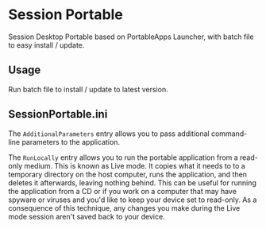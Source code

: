 # Session Portable

Session Desktop Portable based on PortableApps Launcher, with batch file to easy install / update.

## Usage

Run batch file to install / update to latest version.

## SessionPortable.ini

The `AdditionalParameters` entry allows you to pass additional command-line
parameters to the application.

The `RunLocally` entry allows you to run the portable application from a read-
only medium. This is known as Live mode. It copies what it needs to to a
temporary directory on the host computer, runs the application, and then
deletes it afterwards, leaving nothing behind. This can be useful for running
the application from a CD or if you work on a computer that may have spyware or
viruses and you'd like to keep your device set to read-only. As a consequence
of this technique, any changes you make during the Live mode session aren't
saved back to your device.
